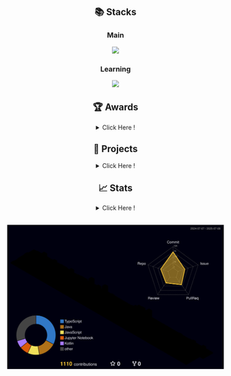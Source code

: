 <div align="center">
	
## 📚 Stacks  

<h3>Main</h3>

<!-- 디자인 & 언어 & 프론트엔드 프레임워크 -->
<p align="center">
  <img src="https://go-skill-icons.vercel.app/api/icons?i=figma,html,css,javascript,typescript,react,reactnative&titles=true" />
</p>


<h3>Learning</h3>

<!-- 백엔드 언어 & 프레임워크 -->
<p align="center">
  <img src="https://go-skill-icons.vercel.app/api/icons?i=dart,kotlin,java,spring,mysql&titles=true" />
</p>



## 🏆 Awards
<details>
  <summary>Click Here !</summary>

| Award 	| Date                         	     | Contest                  | Repository			|
|-------------|---------------------------------   |-----------------------	|-----------------------	|
| 🥉 **동상(3위)** | 2024.11.14 | 2024 교내 제15회 IT 경진대회 | [내 손 안의 작은 친구, Mood Friend 🐾](https://github.com/LikeLion-12th-SKHU/LikeLion-12th-TEAM02-FE) |

</details>

## 🤝 Projects
<details>
  <summary>Click Here !</summary>

| Name 	| Duration                         	     | Description                  | Repository			|
|-------------|---------------------------------   |-----------------------	|-----------------------	|
| **내일뭐입지** | 2025.07.14 ~ 2025.07.25 | [데스크탑 애플리케이션] 옷장 관리 및 AI 코디 추천 | [java, javafx 기반 디지털 옷장 및 코디 관리 👕 ](https://github.com/sam-yuk-gu/what2wear) |
| **Synce** | 2025.05.27 ~ | [앱] 시술·수술 후 케어 | [react-native 기반 의료진이 환자의 회복을 돕는 의료 플랫폼 🏥](https://github.com/MEDILUX-SYNCE/SYNCE-FE-APP) |
| **HelloWorld** | 2025.04.29 ~ | [엡] 외국인 노동자를 위한 지원센터 | [kotlin 기반 외국인 노동자의 AI Contact Center 🤖](https://github.com/HelloWorld-AICC/HelloWorld-Android) |
| **오늘의 한문장** | 2025.01.21 ~ 2025.04.26 | [앱] 책 명언 기록 및 공유 | [react-native 기반 책 명언을 기록하며 소통하는 감성 플랫폼 📙](https://github.com/SuKyeong2002/today-sentence-front) |
| **Prolink** | 2024.11.11 ~ 2024.11.23 | [웹] 프로젝트와 팀원 관리 | [js, css 기반 효율적인 업무 분담을 지원하는 올인원 플랫폼 🔗](https://github.com/2024GanzithonPYTHON/14_Ganzi_Frontend) |
| **Mood Friend** | 2024.05.09 ~ 2024.09.27 | [웹앱] AI 감정 챗봇 | [js, css 기반 내 손 안의 작은 친구, Mood Friend 🐾](https://github.com/LikeLion-12th-SKHU/LikeLion-12th-TEAM02-FE) |
| **ZombiLand3D** | 2024.03.04 ~ 2024.06.18 |  [웹] 3D 좀비 슈팅 게임 | [C# 기반 Unity 엔진 게임 🧟](https://github.com/SuKyeong2002/ZombiLand3D) |

</details>

## 📈 Stats
<details>
  <summary>Click Here !</summary>

| Name 	| Duration                         	     | Description                  | Repository			|
|-------------|---------------------------------   |-----------------------	|-----------------------	|
| **My Study** | 2024.05.28 ~  | 시간 날 때 풀고 노션에 오답 정리 | [혼자서 하는 알고리즘 공부](https://github.com/SuKyeong2002/Algorithm) |
| **Group Study** | 2025.06.05 ~ | 매주 3문제씩 풀고 각자 풀이 설명  | [3명이서 함께하는 알고리즘 스터디](https://github.com/algo-study-java/algorithm-study) |
</details>
<br />

![](./profile-3d-contrib/profile-night-rainbow.svg)
